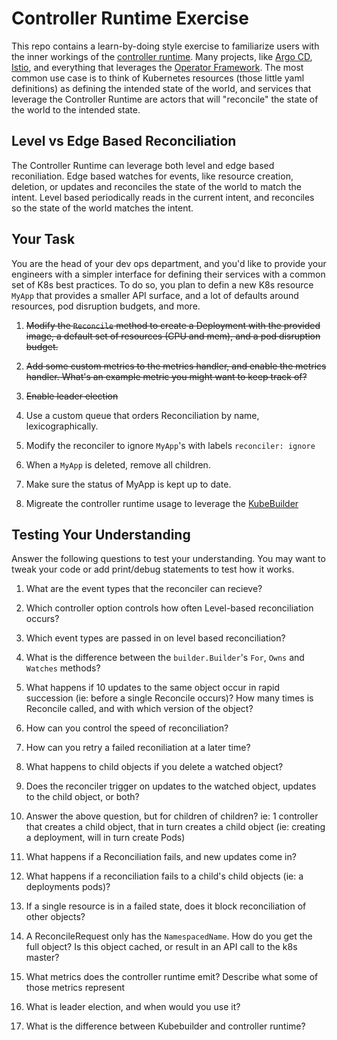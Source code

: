 # Controller Runtime Exercise

This repo contains a learn-by-doing style exercise to familiarize users with the inner workings of the [controller runtime](https://github.com/kubernetes-sigs/controller-runtime). Many projects, like [Argo CD](https://github.com/argoproj/argo-cd), [Istio](https://github.com/istio/istio), and everything that leverages the [Operator Framework](https://operatorframework.io/). The most common use case is to think of Kubernetes resources (those little yaml definitions) as defining the intended state of the world, and services that leverage the Controller Runtime are actors that will "reconcile" the state of the world to the intended state.

## Level vs Edge Based Reconciliation

The Controller Runtime can leverage both level and edge based reconiliation. Edge based watches for events, like resource creation, deletion, or updates and reconciles the state of the world to match the intent. Level based periodically reads in the current intent, and reconciles so the state of the world matches the intent.

## Your Task

You are the head of your dev ops department, and you'd like to provide your engineers with a simpler interface for defining their services with a common set of K8s best practices. To do so, you plan to defin a new K8s resource `MyApp` that provides a smaller API surface, and a lot of defaults around resources, pod disruption budgets, and more.

1. ~~Modify the `Reconcile` method to create a Deployment with the provided image, a default set of resources (CPU and mem), and a pod disruption budget.~~

1. ~~Add some custom metrics to the metrics handler, and enable the metrics handler. What's an example metric you might want to keep track of?~~

1. ~~Enable leader election~~

1. Use a custom queue that orders Reconciliation by name, lexicographically.

1. Modify the reconciler to ignore `MyApp`'s with labels `reconciler: ignore`

1. When a `MyApp` is deleted, remove all children.

1. Make sure the status of MyApp is kept up to date.

1. Migreate the controller runtime usage to leverage the [KubeBuilder](https://github.com/kubernetes-sigs/kubebuilder-declarative-pattern)

## Testing Your Understanding

Answer the following questions to test your understanding. You may want to tweak your code or add print/debug statements to test how it works.

1. What are the event types that the reconciler can recieve?

1. Which controller option controls how often Level-based reconciliation occurs? 

1. Which event types are passed in on level based reconciliation?

1. What is the difference between the `builder.Builder`'s `For`, `Owns` and `Watches` methods?

1. What happens if 10 updates to the same object occur in rapid succession (ie: before a single Reconcile occurs)? How many times is Reconcile called, and with which version of the object?

1. How can you control the speed of reconciliation?

1. How can you retry a failed reconiliation at a later time?

1. What happens to child objects if you delete a watched object?

1. Does the reconciler trigger on updates to the watched object, updates to the child object, or both?

1. Answer the above question, but for children of children? ie: 1 controller that creates a child object, that in turn creates a child object (ie: creating a deployment, will in turn create Pods)

1. What happens if a Reconciliation fails, and new updates come in?

1. What happens if a reconciliation fails to a child's child objects (ie: a deployments pods)?

1. If a single resource is in a failed state, does it block reconciliation of other objects?

1. A ReconcileRequest only has the `NamespacedName`. How do you get the full object? Is this object cached, or result in an API call to the k8s master?

1. What metrics does the controller runtime emit? Describe what some of those metrics represent

1. What is leader election, and when would you use it?

1. What is the difference between Kubebuilder and controller runtime?